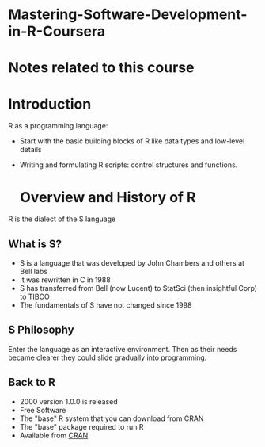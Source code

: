 # Mastering-Software-Development-in-R-Coursera
# Notes related to this course

Introduction
============

R as a programming language:

* Start with the basic building blocks of R like data types and low-level details
* Writing and formulating R scripts: control structures and functions.

  # Overview and History of R

R is the dialect of the S language

What is S?
----------

* S is a language that was developed by John Chambers and others at Bell labs
* It was rewritten in C in 1988
* S has transferred from Bell (now Lucent) to StatSci (then insightful Corp) to TIBCO
* The fundamentals of S have not changed since 1998

S Philosophy
------------

Enter the language as an interactive environment. Then as their needs became clearer they could slide gradually into programming.

Back to R
---------

* 2000 version 1.0.0 is released
* Free Software
* The "base" R system that you can download from CRAN
* The "base" package required to run R
* Available from [CRAN](http://cran.r-project.org):

